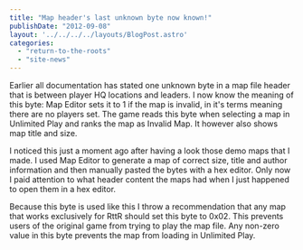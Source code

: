 ```yaml
---
title: "Map header's last unknown byte now known!"
publishDate: "2012-09-08"
layout: '../../../../layouts/BlogPost.astro'
categories: 
  - "return-to-the-roots"
  - "site-news"
---
```


Earlier all documentation has stated one unknown byte in a map file header that is between player HQ locations and leaders. I now know the meaning of this byte: Map Editor sets it to 1 if the map is invalid, in it's terms meaning there are no players set. The game reads this byte when selecting a map in Unlimited Play and ranks the map as Invalid Map. It however also shows map title and size.

I noticed this just a moment ago after having a look those demo maps that I made. I used Map Editor to generate a map of correct size, title and author information and then manually pasted the bytes with a hex editor. Only now I paid attention to what header content the maps had when I just happened to open them in a hex editor.

Because this byte is used like this I throw a recommendation that any map that works exclusively for RttR should set this byte to 0x02. This prevents users of the original game from trying to play the map file. Any non-zero value in this byte prevents the map from loading in Unlimited Play.
